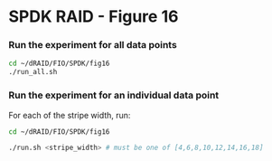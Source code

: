# SPDK RAID - Figure 16

### Run the experiment for all data points
```Bash
cd ~/dRAID/FIO/SPDK/fig16
./run_all.sh
```

### Run the experiment for an individual data point

For each of the stripe width, run:
```Bash
cd ~/dRAID/FIO/SPDK/fig16

./run.sh <stripe_width> # must be one of [4,6,8,10,12,14,16,18]
```